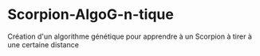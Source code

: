 # Scorpion-AlgoG-n-tique
Création d'un algorithme génétique pour apprendre à un Scorpion à tirer à une certaine distance
